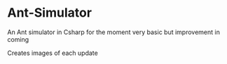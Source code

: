 # Ant-Simulator
An Ant simulator in Csharp for the moment very basic but improvement in coming

Creates images of each update
